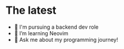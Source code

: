 # The latest
- 🔭 I'm pursuing a backend dev role
- 🌱 I’m learning Neovim
- 💬 Ask me about my programming journey!
